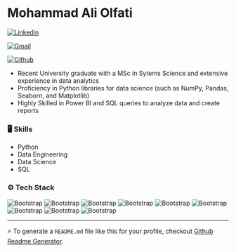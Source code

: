 # Mohammad Ali Olfati



[![Linkedin](https://img.shields.io/badge/-LinkedIn-blue?style=flat&logo=Linkedin&logoColor=white)](https://www.linkedin.com/in/mohammad-ali-olfati/)

[![Gmail](https://img.shields.io/badge/-Gmail-c14438?style=flat&logo=Gmail&logoColor=white)](mailto:maolfati35@gmail.com)

[![Github](https://img.shields.io/github/followers/mhmdao?label=Follow&style=social)](https://github.com/mhmdao)

- Recent University graduate with a MSc in Sytems Science and extensive experience in data analytics
- Proficiency in Python libraries for data science (such as NumPy, Pandas, Seaborn, and Matplotlib)
- Highly Skilled in Power BI and SQL queries to analyze data and create reports


### 🖥 Skills

- Python
- Data Engineering
- Data Science
- SQL
### ⚙️ Tech Stack

![Bootstrap](https://img.shields.io/badge/-Python-05122A?style=flat-square&logo=Python&color=353535) ![Bootstrap](https://img.shields.io/badge/-MySQL-05122A?style=flat-square&logo=MySQL&color=353535) ![Bootstrap](https://img.shields.io/badge/-PostgreSQL-05122A?style=flat-square&logo=PostgreSQL&color=353535) ![Bootstrap](https://img.shields.io/badge/-Pandas-05122A?style=flat-square&logo=Pandas&color=353535) ![Bootstrap](https://img.shields.io/badge/-Numpy-05122A?style=flat-square&logo=Numpy&color=353535) ![Bootstrap](https://img.shields.io/badge/-Matplotlib-05122A?style=flat-square&logo=Matplotlib&color=353535) ![Bootstrap](https://img.shields.io/badge/-Seaborn-05122A?style=flat-square&logo=Seaborn&color=353535) ![Bootstrap](https://img.shields.io/badge/-Apache%20Kafka-05122A?style=flat-square&logo=Apache-Kafka&color=353535) ![Bootstrap](https://img.shields.io/badge/-Visual%20Studio%20Code-05122A?style=flat-square&logo=Visual-Studio-Code&color=353535)




---
:zap: To generate a `README.md` file like this for your profile, checkout [Github Readme Generator](https://hejazizo-github-profile-readme-srcstreamlit-app-i6skm7.streamlit.app/).
